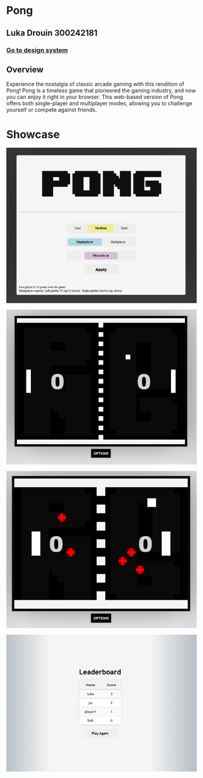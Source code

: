 # Pong
## Luka Drouin 300242181
### [Go to design system](docs/design_system.md)

## Overview

Experience the nostalgia of classic arcade gaming with this rendition of Pong! Pong is a timeless game that pioneered the gaming industry, and now you can enjoy it right in your browser. This web-based version of Pong offers both single-player and multiplayer modes, allowing you to challenge yourself or compete against friends.

# Showcase

![Game options popup](docs/design_system/img/pongOptions.png)

![Pong regular mode](docs/design_system/img/pongRegular.png)

![Pong easy mode with obstacles](docs/design_system/img/pongEasy.png)

![Pong leaderboard](docs/design_system/img/Leaderboard.png)